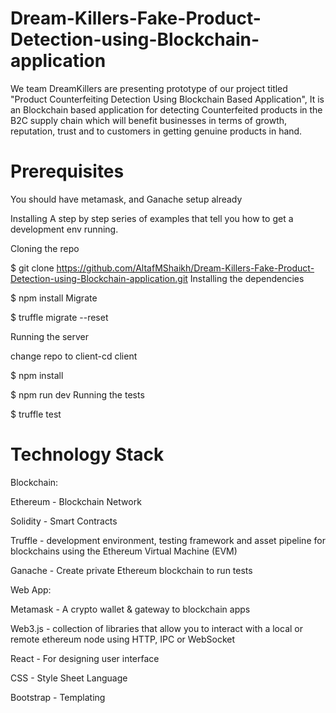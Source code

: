 # Dream-Killers-Fake-Product-Detection-using-Blockchain-application
We team DreamKillers are presenting prototype of our project titled "Product Counterfeiting Detection Using Blockchain Based Application", It is an Blockchain based application for detecting Counterfeited products in the B2C supply chain which will benefit businesses in terms of growth, reputation, trust and to customers in getting genuine products in hand.

# Prerequisites
You should have metamask, and Ganache setup already

Installing
A step by step series of examples that tell you how to get a development env running.

Cloning the repo

$ git clone https://github.com/AltafMShaikh/Dream-Killers-Fake-Product-Detection-using-Blockchain-application.git
Installing the dependencies

$ npm install
Migrate

$ truffle migrate --reset

Running the server

change repo to client-cd client

$ npm install 

$ npm run dev
Running the tests

$ truffle test
# Technology Stack
Blockchain:

Ethereum - Blockchain Network

Solidity - Smart Contracts

Truffle - development environment, testing framework and asset pipeline for blockchains using the Ethereum Virtual Machine (EVM)

Ganache - Create private Ethereum blockchain to run tests

Web App:

Metamask - A crypto wallet & gateway to blockchain apps

Web3.js - collection of libraries that allow you to interact with a local or remote ethereum node using HTTP, IPC or WebSocket

React - For designing user interface

CSS - Style Sheet Language

Bootstrap - Templating
